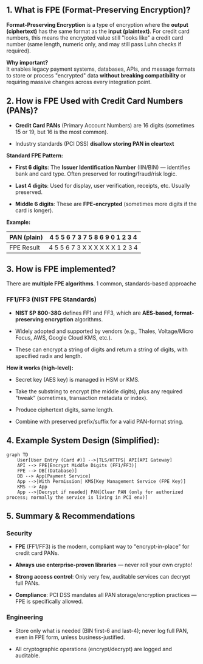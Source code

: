 ## 1. **What is FPE (Format-Preserving Encryption)?**

**Format-Preserving Encryption** is a type of encryption where the **output (ciphertext)** has the same format as the **input (plaintext)**. For credit card numbers, this means the encrypted value still "looks like" a credit card number (same length, numeric only, and may still pass Luhn checks if required).

**Why important?**  
It enables legacy payment systems, databases, APIs, and message formats to store or process "encrypted" data **without breaking compatibility** or requiring massive changes across every integration point.

## 2. **How is FPE Used with Credit Card Numbers (PANs)?**

- **Credit Card PANs** (Primary Account Numbers) are 16 digits (sometimes 15 or 19, but 16 is the most common).

- Industry standards (PCI DSS) **disallow storing PAN in cleartext**

**Standard FPE Pattern:**

- **First 6 digits**: The **Issuer Identification Number** (IIN/BIN) — identifies bank and card type. Often preserved for routing/fraud/risk logic.

- **Last 4 digits**: Used for display, user verification, receipts, etc. Usually preserved.

- **Middle 6 digits**: These are **FPE-encrypted** (sometimes more digits if the card is longer).

**Example:**

| PAN (plain) | 4 5 5 6 7 3 7 5 8 6 9 0 1 2 3 4 |
| ----------- | ------------------------------- |
| FPE Result  | 4 5 5 6 7 3 X X X X X X 1 2 3 4 |

## 3. **How is FPE implemented?**

There are **multiple FPE algorithms**. 1 common, standards-based approache

### **FF1/FF3 (NIST FPE Standards)**

- **NIST SP 800-38G** defines FF1 and FF3, which are **AES-based, format-preserving encryption** algorithms.

- Widely adopted and supported by vendors (e.g., Thales, Voltage/Micro Focus, AWS, Google Cloud KMS, etc.).

- These can encrypt a string of digits and return a string of digits, with specified radix and length.

**How it works (high-level):**

- Secret key (AES key) is managed in HSM or KMS.

- Take the substring to encrypt (the middle digits), plus any required "tweak" (sometimes, transaction metadata or index).

- Produce ciphertext digits, same length.

- Combine with preserved prefix/suffix for a valid PAN-format string.

## 4. **Example System Design (Simplified):**


```mermaid
graph TD
    User[User Entry (Card #)] -->|TLS/HTTPS| API[API Gateway]
    API --> FPE[Encrypt Middle Digits (FF1/FF3)]
    FPE --> DB[(Database)]
    DB --> App[Payment Service]
    App -->|With Permission| KMS[Key Management Service (FPE Key)]
    KMS --> App
    App -->|Decrypt if needed| PAN[Clear PAN (only for authorized process; normally the service is living in PCI env)]

```

## 5. **Summary & Recommendations**

### Security

- **FPE** (FF1/FF3) is the modern, compliant way to "encrypt-in-place" for credit card PANs.

- **Always use enterprise-proven libraries** — never roll your own crypto!

- **Strong access control**: Only very few, auditable services can decrypt full PANs.

- **Compliance**: PCI DSS mandates all PAN storage/encryption practices — FPE is specifically allowed.
  
  
### Engineering

- Store only what is needed (BIN first-6 and last-4); never log full PAN, even in FPE form, unless business-justified.

- All cryptographic operations (encrypt/decrypt) are logged and auditable.
